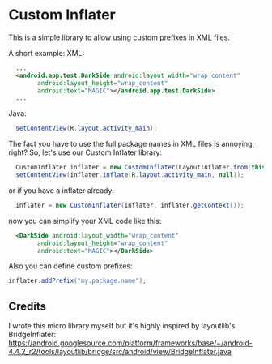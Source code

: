 Custom Inflater
==============

This is a simple library to allow using custom prefixes in XML files.

A short example:
XML:
```xml
  ...
  <android.app.test.DarkSide android:layout_width="wrap_content"
        android:layout_height="wrap_content"
        android:text="MAGIC"></android.app.test.DarkSide>
  ...
```
Java:
```java
  setContentView(R.layout.activity_main);
```
  
The fact you have to use the full package names in XML files is annoying, right?
So, let's use our Custom Inflater library:
```java
  CustomInflater inflater = new CustomInflater(LayoutInflater.from(this), this);
  setContentView(inflater.inflate(R.layout.activity_main, null));
```
or if you have a inflater already:
```java
  inflater = new CustomInflater(inflater, inflater.getContext());
```
  
now you can simplify your XML code like this:
```xml
  <DarkSide android:layout_width="wrap_content"
        android:layout_height="wrap_content"
        android:text="MAGIC"></DarkSide>
```

Also you can define custom prefixes:
```java
inflater.addPrefix("my.package.name");
```
        
        
Credits
--------------
I wrote this micro library myself but it's highly inspired by layoutlib's BridgeInflater:
https://android.googlesource.com/platform/frameworks/base/+/android-4.4.2_r2/tools/layoutlib/bridge/src/android/view/BridgeInflater.java
